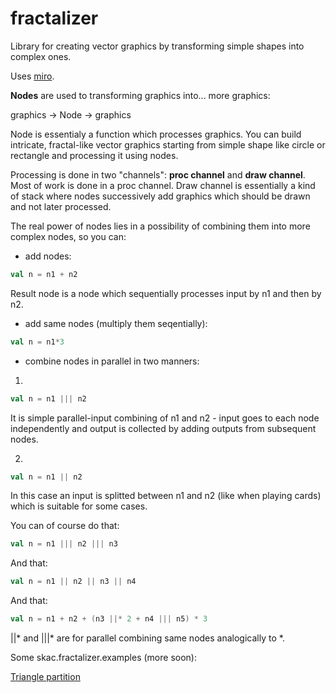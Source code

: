 # fractalizer
Library for creating vector graphics by transforming simple shapes into complex ones.

Uses <a href="https://github.com/skac112/miro">miro</a>.

  <strong>Nodes</strong> are used to transforming graphics into... more graphics:

  graphics -> Node -> graphics

  Node is essentialy a function which processes graphics. You can build intricate, fractal-like vector graphics starting from simple shape like circle or rectangle and processing it using nodes.

  Processing is done in two "channels": <strong>proc channel</strong> and <strong>draw channel</strong>. Most of work is done in a proc channel. Draw channel is essentially a kind of stack where nodes successively add graphics which should be drawn and not later processed.

  The real power of nodes lies in a possibility of combining them into more complex nodes, so you can:

  - add nodes:
  ~~~ scala
  val n = n1 + n2
  ~~~

  Result node is a node which sequentially processes input by n1 and then by n2.

  - add same nodes (multiply them seqentially):

  ~~~ scala
  val n = n1*3
  ~~~

  - combine nodes in parallel in two manners:

  1.
  ~~~ scala
  val n = n1 ||| n2
  ~~~

  It is simple parallel-input combining of n1 and n2 - input goes to each node independently and output is collected by adding outputs from subsequent nodes.

  2.
  ~~~ scala
  val n = n1 || n2
  ~~~

  In this case an input is splitted between n1 and n2 (like when playing cards) which is suitable for some cases.

  You can of course do that:
  ~~~ scala
  val n = n1 ||| n2 ||| n3
  ~~~
  And that:
  ~~~ scala
  val n = n1 || n2 || n3 || n4
  ~~~
  And that:
  ~~~ scala
  val n = n1 + n2 + (n3 ||* 2 + n4 ||| n5) * 3
  ~~~

  ||* and |||* are for parallel combining same nodes analogically to *.

Some skac.fractalizer.examples (more soon):

[Triangle partition](wiki/TriangleFour.md)

